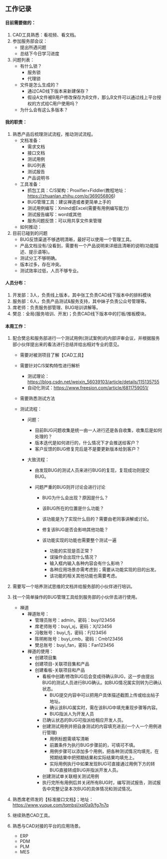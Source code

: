 ## 工作记录

#### 目前需要做的：

1. CAD工具熟悉：看视频、看文档。
2. 参加服务部会议：
   - 提出所遇问题
   - 总结下今日学习进度
3. 问题列表：
   - 有什么锁？
     - 服务锁
     - 代理锁
   - 文件是怎么生成的？
     - 通过CAD线下版本来新建保存？
     - 假设A文件被B用户修改保存为B文件，那么B文件可以通过线上平台授权的方式给C用户使用吗？
   - 为什么会有这么多版本？



#### 我的职责：

1. 熟悉产品后梳理测试流程，推动测试流程。
   - 文档准备：
     - 需求文档
     - 接口文档
     - 测试用例
     - BUG列表
     - 测试报告
     - 产品说明书
   - 工具准备：
     - 抓包工具：C/S架构：Proxifier+Fiddler(教程地址：https://zhuanlan.zhihu.com/p/369056806)
     - BUG管理工具：建议禅道或者更简单上手的
     - 测试用例编写：Xmind或Excel(需要有用例编写能力)
     - 测试报告编写：word或其他
     - 服务问题反馈：可以用共享文件来管理
   - 如何推动：
2. 目前已碰到的问题
   - BUG反馈渠道不够透明清晰，最好可以使用一个管理工具。
   - 产品文档没有/没看到，需要有一个产品说明来详细且清晰的说明(功能描述、提示语等)。
   - 测试分工不够明确。
   - 版本过多，存在冲突。
   - 测试效率过低，人员不够专业。



#### 人员分布：

1. 开发部：3人，负责线上版本，其中张工负责CAD线下版本中的排料模块
2. 服务部：6人，负责产品测试&服务支持，其中妹子负责公众号管理等。
3. 席老师：负责服务部管理、BUG培训讲解等。
4. 樊总：全局(服务培训、开发)；负责CAD线下版本中的打板/推板模块。



#### 本周工作：

1. 配合樊总和服务部进行一个测试用例(测试案例)的内部评审会议，并根据服务部小伙伴提出来的看法进行总结并给出相对专业的意见。
   - 需要对被测项目了解【CAD工具】
   
   - 需要针对C/S架构特性进行解析
     - 测试理论：https://blog.csdn.net/weixin_56039103/article/details/115135755
     - 自动化测试：https://www.freesion.com/article/6811759051/
     
   - 需要熟悉测试方法
   
   - 测试流程：
   
     - 问题：
   
       - 目前BUG问题收集是统一由一人进行还是各自收集，收集后是如何处理的？
       - 版本迭代是如何进行的，什么情况下才会推送给客户？
       - 客户反馈的BUG修复完后是不是要更新版本给到客户？
   
     - 大致流程：
   
       - 由发现BUG的测试人员来进行BUG的复现，复现成功则提交BUG。
   
       - 问题严重的BUG则开讨论会进行讨论
   
         - BUG为什么会出现？原因是什么？
   
         - 该BUG所在的位置是什么功能？
         - 该功能是为了实现什么目的？需要由老同事讲解或讨论。
         - 修复该BUG是否会影响其他功能？
         - 该功能实现的功能也需要整个测试一遍
           - 功能的实现是否正常？
           - 误操作会出现什么情况？
           - 输入框内输入各种内容会有什么影响？
           - 各种应用场景亦需考虑到；需要从功能实现的目的出发。
           - 该功能的相关其他功能也需要考虑。
   
2. 需要写一个培养测试思维的文档并给服务部的小伙伴进行培训。

3. 找一个简单操作的BUG管理工具给到服务部的小伙伴去进行使用。

   - 禅道
     - 禅道账号：
       - 管理员账号：admin，密码：buyi123456
       - 席老师账号：buyi_xj，密码：Xj123456
       - 冯敬账号：buyi_fj，密码：Fj123456
       - 陈明彬账号：buyi_cmb，密码：Cmb123456
       - 樊总账号：buyi_fan，密码：Fan123456
     - 禅道的使用：
       - 创建项目集
       - 创建项目-关联项目集和产品
       - 创建看板-关联项目和产品
         - 看板中创建/修改BUG后会变成待确认BUG，这一步由提出BUG的测试人员进行BUG确认。如BUG情况属实则转为已确认状态。
           - BUG提交内容中可以把用户具体描述截图上传或给出帖子地址。
           - 确认该BUG属实时，需在该BUG中填充重现步骤等内容。
           - BUG指派人为开发人员
         - 已确认状态的BUG可指派给相应开发人员。
         - 创建测试用例并把自身测试的内容填充进去(一个人一个用例进行管理)
           - 用例标题需填写清晰
           - 前置条件为执行BUG步骤前的，可填可不填。
           - 用例步骤可以添加多个用例，把各种测试情况均填充，在预期结果中把预期结果和实际结果均填充上。
           - 实际用例执行中如果发现BUG可直接通过用例下方的转BUG直接转成BUG并指派开发人员。
         - 创建测试单关联相关测试用例
         - 执行完所有用例后并关闭所有BUG时，编写测试报告，测试报告中完整记录本次BUG的具体情况和测试情况。

4. 熟悉席老师发的【标准接口文档】；地址：https://www.yuque.com/tqmbsl/xpl0a9/fg7n7q

5. 继续熟悉CAD工具。

6. 熟悉与CAD对接的平台的应用场景。
   - ERP
   - PDM
   - PLM
   - MES

